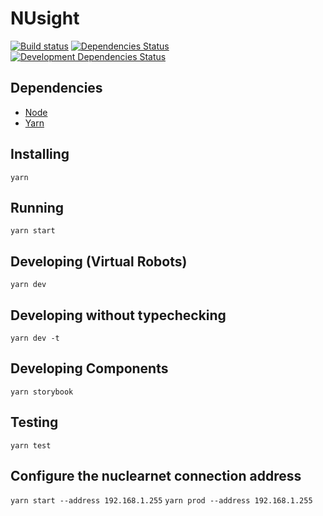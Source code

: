 # NUsight

[![Build status](https://badge.buildkite.com/b1f06cd8fd82665a45fdd4be65c110b48e96a11dfeeaefc56c.svg)](https://buildkite.com/nubots/nusight2)
[![Dependencies Status](https://david-dm.org/NUbots/NUsight2/status.svg)](https://david-dm.org/NUbots/NUsight2)
[![Development Dependencies Status](https://david-dm.org/NUbots/NUsight2/dev-status.svg)](https://david-dm.org/NUbots/NUsight2?type=dev)

## Dependencies

- [Node](https://nodejs.org/en/download/)
- [Yarn](https://yarnpkg.com/en/docs/install)

## Installing

`yarn`

## Running

`yarn start`

## Developing (Virtual Robots)

`yarn dev`

## Developing without typechecking

`yarn dev -t`

## Developing Components

`yarn storybook`

## Testing

`yarn test`

## Configure the nuclearnet connection address

`yarn start --address 192.168.1.255`
`yarn prod --address 192.168.1.255`
